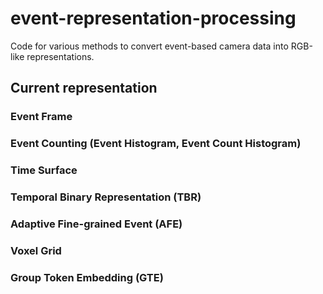 # event-representation-processing
Code for various methods to convert event-based camera data into RGB-like representations.

## Current representation

### Event Frame


### Event Counting (Event Histogram, Event Count Histogram) 


### Time Surface


### Temporal Binary Representation (TBR)


### Adaptive Fine-grained Event (AFE)


### Voxel Grid


### Group Token Embedding (GTE)
